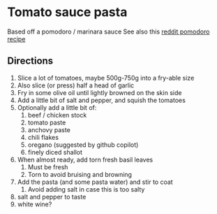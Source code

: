 # Tomato sauce pasta

Based off a pomodoro / marinara sauce
See also this [reddit pomodoro recipe](https://www.reddit.com/r/oddlysatisfying/comments/tvunbp/_/i45u5wy)

## Directions

1. Slice a lot of tomatoes, maybe 500g-750g into a fry-able size
2. Also slice (or press) half a head of garlic
3. Fry in some olive oil until lightly browned on the skin side
4. Add a little bit of salt and pepper, and squish the tomatoes
5. Optionally add a little bit of:
    1. beef / chicken stock
    2. tomato paste
    3. anchovy paste
    4. chili flakes
    5. oregano (suggested by github copilot)
    6. finely diced shallot
6. When almost ready, add torn fresh basil leaves
    1. Must be fresh
    2. Torn to avoid bruising and browning
7. Add the pasta (and some pasta water) and stir to coat
    1. Avoid adding salt in case this is too salty
8. salt and pepper to taste
9. white wine?
